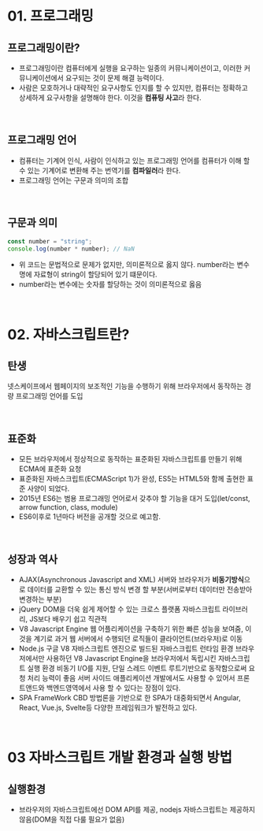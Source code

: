# 01. 프로그래밍

## 프로그래밍이란?

- 프로그래밍이란 컴퓨터에게 실행을 요구하는 일종의 커뮤니케이션이고, 이러한 커뮤니케이션에서 요구되는 것이 문제 해결 능력이다.
- 사람은 모호하거나 대략적인 요구사항도 인지를 할 수 있지만, 컴퓨터는 정확하고 상세하게 요구사항을 설명해야 한다. 이것을 **컴퓨팅 사고**라 한다.

<br />

## 프로그래밍 언어

- 컴퓨터는 기계어 인식, 사람이 인식하고 있는 프로그래밍 언어를 컴퓨터가 이해 할 수 있는 기계어로 변환해 주는 번역기를 **컴파일러**라 한다.
- 프로그래밍 언어는 구문과 의미의 조합

<br />

## 구문과 의미

```javascript
const number = "string";
console.log(number * number); // NaN
```

- 위 코드는 문법적으로 문제가 없지만, 의미론적으로 옳지 않다. number라는 변수명에 자료형이 string이 할당되어 있기 떄문이다. <br />
- number라는 변수에는 숫자를 할당하는 것이 의미론적으로 옳음

<br />

# 02. 자바스크립트란?

## 탄생

넷스케이프에서 웹페이지의 보조적인 기능을 수행하기 위해 브라우저에서 동작하는 경량 프로그래밍 언어를 도입

<br />

## 표준화

- 모든 브라우저에서 정상적으로 동작하는 표준화된 자바스크립트를 만들기 위해 ECMA에 표준화 요청
- 표준화된 자바스크립트(ECMAScript 1)가 완성, ES5는 HTML5와 함께 출현한 표준 사양이 되었다.
- 2015년 ES6는 범용 프로그래밍 언어로서 갖추야 할 기능을 대거 도입(let/const, arrow function, class, module)
- ES6이후로 1년마다 버전을 공개할 것으로 예고함.

<br />

## 성장과 역사

- AJAX(Asynchronous Javascript and XML)
  서버와 브라우저가 **비동기방식**으로 데이터를 교환할 수 있는 통신 방식
  변경 할 부분(서버로부터 데이터만 전송받아 변경하는 부분)
- jQuery
  DOM을 더욱 쉽게 제어할 수 있는 크로스 플랫폼 자바스크립트 라이브러리, JS보다 배우기 쉽고 직관적
- V8 Javascript Engine
  웹 어플리케이션을 구축하기 위한 빠른 성능을 보여줌, 이것을 계기로 과거 웹 서버에서 수행되던 로직들이 클라이언트(브라우저)로 이동
- Node.js
  구글 V8 자바스크립트 엔진으로 빌드된 자바스크립트 런타임 환경
  브라우저에서만 사용하던 V8 Javascript Engine을 브라우저에서 독립시킨 자바스크립트 실행 환경
  비동기 I/O를 지원, 단일 스레드 이벤트 루트기반으로 동작함으로써 요청 처리 능력이 좋음
  서버 사이드 애플리케이션 개발에서도 사용할 수 있어서 프론트앤드와 백엔드영역에서 사용 할 수 있다는 장점이 있다.
- SPA FrameWork
  CBD 방법론을 기반으로 한 SPA가 대중화되면서 Angular, React, Vue.js, Svelte등 다양한 프레임워크가 발전하고 있다.

<br />

# 03 자바스크립트 개발 환경과 실행 방법

## 실행환경

- 브라우저의 자바스크립트에선 DOM API를 제공, nodejs 자바스크립트는 제공하지 않음(DOM을 직접 다룰 필요가 없음)
